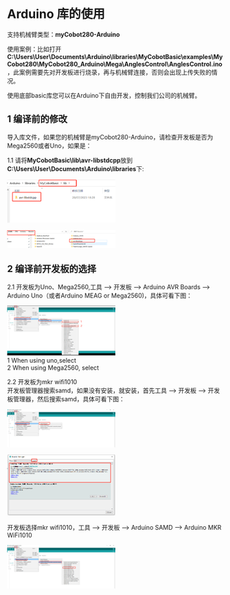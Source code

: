 # Arduino 库的使用

支持机械臂类型：**myCobot280-Arduino**<br>

使用案例：比如打开**C:\Users\User\Documents\Arduino\libraries\MyCobotBasic\examples\MyCobot280\MyCobot280_Arduino\Mega\AnglesControl\AnglesControl.ino**，此案例需要先对开发板进行烧录，再与机械臂连接，否则会出现上传失败的情况。<br>

使用底部basic库您可以在Arduino下自由开发，控制我们公司的机械臂。<br>

## 1 编译前的修改

导入库文件，如果您的机械臂是myCobot280-Arduino，请检查开发板是否为Mega2560或者Uno，如果是：<br>

1.1 请将**MyCobotBasic\lib\avr-libstdcpp**放到**C:\Users\User\Documents\Arduino\libraries**下:<br>

<img src="../../../resource\3-FunctionsAndApplications\6.developmentGuide\Arduino\package/10-3-1-001.png" alt="10-3-1-001" width="50%"><br>

<img src="../../../resource\3-FunctionsAndApplications\6.developmentGuide\Arduino\package/10-3-1-002.png" alt="10-3-1-002" width="50%"><br>

## 2 编译前开发板的选择

2.1 开发板为Uno、Mega2560,工具 --> 开发板 --> Arduino AVR Boards --> Arduino Uno（或者Arduino MEAG or Mega2560)，具体可看下图：

<img src="../../../resource\3-FunctionsAndApplications\6.developmentGuide\Arduino\package/10-3-2-001.jpg" alt="10-3-2-001" width="50%"><br>
1 When using uno,select<br>
2 When using Mega2560, select<br>

2.2 开发板为mkr wifi1010<br>
开发板管理器搜索samd，如果没有安装，就安装，首先工具 --> 开发板 --> 开发板管理器，然后搜索samd，具体可看下图：

<img src="../../../resource\3-FunctionsAndApplications\6.developmentGuide\Arduino\package/10-3-2-002.png" alt="10-3-2-002" width="50%"><br>

<img src="../../../resource\3-FunctionsAndApplications\6.developmentGuide\Arduino\package/10-3-2-003.png" alt="10-3-2-003" width="50%"><br>

开发板选择mkr wifi1010，工具 --> 开发板 --> Arduino SAMD --> Arduino MKR WiFi1010

<img src="../../../resource\3-FunctionsAndApplications\6.developmentGuide\Arduino\package/10-3-2-004.png" alt="10-3-2-004" width="50%"><br>
